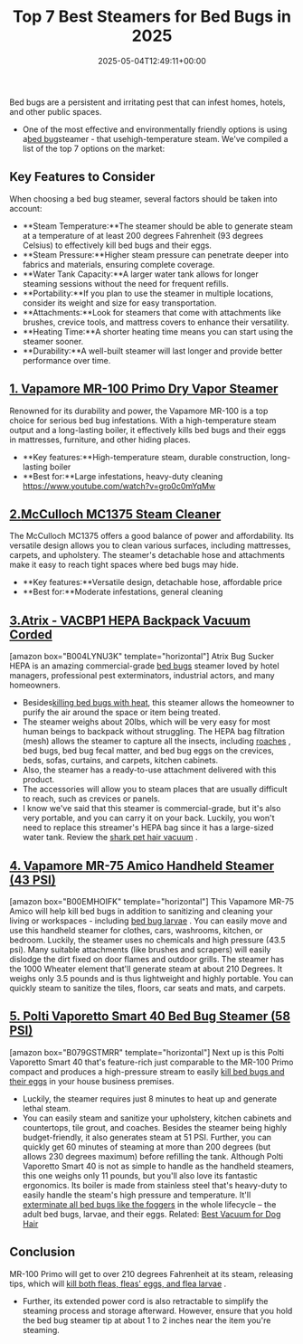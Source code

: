 ﻿---
layout: post
title: Top 7 Best Steamers for Bed Bugs in 2025
date: '2025-05-04T12:49:11+00:00'
categories:
- Bed Bugs
- Product Reviews
tags: []
slug: /best-bed-bug-steamer/
lastmod: 2025-05-07T12:21:23+03:00
---

Bed bugs are a persistent and irritating pest that can infest homes, hotels, and other public spaces.
- One of the most effective and environmentally friendly options is using a[bed bug](https://njaes.rutgers.edu/FS1098/)steamer - that usehigh-temperature steam. We've compiled a list of the top 7 options on the market:
## **Key Features to Consider**
When choosing a bed bug steamer, several factors should be taken into account:
- **Steam Temperature:**The steamer should be able to generate steam at a temperature of at least 200 degrees Fahrenheit (93 degrees Celsius) to effectively kill bed bugs and their eggs.
- **Steam Pressure:**Higher steam pressure can penetrate deeper into fabrics and materials, ensuring complete coverage.
- **Water Tank Capacity:**A larger water tank allows for longer steaming sessions without the need for frequent refills.
- **Portability:**If you plan to use the steamer in multiple locations, consider its weight and size for easy transportation.
- **Attachments:**Look for steamers that come with attachments like brushes, crevice tools, and mattress covers to enhance their versatility.
- **Heating Time:**A shorter heating time means you can start using the steamer sooner.
- **Durability:**A well-built steamer will last longer and provide better performance over time.
## [**1. Vapamore MR-100 Primo Dry Vapor Steamer**](https://www.amazon.com/dp/B004XVM19A?&linkCode=ll1&tag=p-policy-20&linkId=a71b3e84d59910e97074b040a409c7a1&language=en_US&ref_=as_li_ss_tl)
Renowned for its durability and power, the Vapamore MR-100 is a top choice for serious bed bug infestations.
With a high-temperature steam output and a long-lasting boiler, it effectively kills bed bugs and their eggs in mattresses, furniture, and other hiding places.
- **Key features:**High-temperature steam, durable construction, long-lasting boiler
- **Best for:**Large infestations, heavy-duty cleaning
https://www.youtube.com/watch?v=gro0c0mYqMw
## [2.**McCulloch MC1375 Steam Cleaner**](https://www.amazon.com/MC1375-Accessories-Extra-Long-Chemical-Free-Appliances/dp/B00G00BT72?th=1&linkCode=ll1&tag=p-policy-20&linkId=336eee2d191b9f4a99290c071d1cab13&language=en_US&ref_=as_li_ss_tl)
The McCulloch MC1375 offers a good balance of power and affordability.
Its versatile design allows you to clean various surfaces, including mattresses, carpets, and upholstery.
The steamer's detachable hose and attachments make it easy to reach tight spaces where bed bugs may hide.
- **Key features:**Versatile design, detachable hose, affordable price
- **Best for:**Moderate infestations, general cleaning
## [3.Atrix - VACBP1 HEPA Backpack Vacuum Corded](https://www.amazon.com/dp/B004LYNU3K/?tag=p-policy-20)
[amazon box="B004LYNU3K" template="horizontal"]
Atrix Bug Sucker HEPA is an amazing commercial-grade
[bed bugs](https://pestpolicy.com/what-does-bed-bug-poop-look-like/)
steamer loved by hotel managers, professional pest exterminators, industrial actors, and many homeowners.
- Besides[killing bed bugs with heat](https://pestpolicy.com/does-dryer-kill-bed-bugs/), this steamer allows the homeowner to purify the air around the space or item being treated.
- The steamer weighs about 20lbs, which will be very easy for most human beings to backpack without struggling.
The HEPA bag filtration (mesh) allows the steamer to capture all the insects, including
[roaches](https://pestpolicy.com/best-roach-killer-for-apartments/)
, bed bugs, bed bug fecal matter, and bed bug eggs on the crevices, beds, sofas, curtains, and carpets, kitchen cabinets.
- Also, the steamer has a ready-to-use attachment delivered with this product.
- The accessories will allow you to steam places that are usually difficult to reach, such as crevices or panels.
- I know we've said that this steamer is commercial-grade, but it's also very portable, and you can carry it on your back.
Luckily, you won't need to replace this streamer's HEPA bag since it has a large-sized water tank. Review the
[shark pet hair vacuum](https://pestpolicy.com/best-shark-vacuum-for-pet-hair/)
.
## [**4. Vapamore MR-75 Amico Handheld Steamer (43 PSI)**](https://www.amazon.com/dp/B00EMHOIFK/?tag=p-policy-20)
[amazon box="B00EMHOIFK" template="horizontal"]
This Vapamore MR-75 Amico will help kill bed bugs in addition to sanitizing and cleaning your living or workspaces - including
[bed bug larvae](https://pestpolicy.com/baby-bed-bugs/)
.
You can easily move and use this handheld steamer for clothes, cars, washrooms, kitchen, or bedroom.
Luckily, the steamer uses no chemicals and high pressure (43.5 psi). Many suitable attachments (like brushes and scrapers) will easily dislodge the dirt fixed on door flames and outdoor grills.
The steamer has the 1000 Wheater element that'll generate steam at about 210 Degrees. It weighs only 3.5 pounds and is thus lightweight and highly portable.
You can quickly steam to sanitize the tiles, floors, car seats and mats, and carpets.
## [5. Polti Vaporetto Smart 40 Bed Bug Steamer (58 PSI)](https://www.amazon.com/dp/B079GSTMRR/?tag=p-policy-20)
[amazon box="B079GSTMRR" template="horizontal"]
Next up is this Polti Vaporetto Smart 40 that's feature-rich just comparable to the MR-100 Primo compact and produces a high-pressure stream to easily
[kill bed bugs and their eggs](https://pestpolicy.com/how-to-kill-bed-bug-eggs/)
in your house business premises.
- Luckily, the steamer requires just 8 minutes to heat up and generate lethal steam.
- You can easily steam and sanitize your upholstery, kitchen cabinets and countertops, tile grout, and coaches.
Besides the steamer being highly budget-friendly, it also generates steam at 51 PSI. Further, you can quickly get 60 minutes of steaming at more than 200 degrees (but allows 230 degrees maximum) before refilling the tank.
Although Polti Vaporetto Smart 40 is not as simple to handle as the handheld steamers, this one weighs only 11 pounds, but you'll also love its fantastic ergonomics.
Its boiler is made from stainless steel that's heavy-duty to easily handle the steam's high pressure and temperature.
It'll
[exterminate all bed bugs like the foggers](https://pestpolicy.com/best-fogger-for-bed-bugs/)
in the whole lifecycle – the adult bed bugs, larvae, and their eggs. Related:
[Best Vacuum for Dog Hair](https://pestpolicy.com/best-vacuum-for-dog-hair/)
## Conclusion
MR-100 Primo will get to over 210 degrees Fahrenheit at its steam, releasing tips, which will
[kill both fleas, fleas' eggs, and flea larvae](https://pestpolicy.com/how-to-kill-flea-eggs/)
.
- Further, its extended power cord is also retractable to simplify the steaming process and storage afterward.
However, ensure that you hold the bed bug steamer tip at about 1 to 2 inches near the item you're steaming.